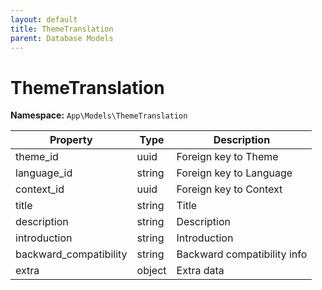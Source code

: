 ```yaml
---
layout: default
title: ThemeTranslation
parent: Database Models
---
```

# ThemeTranslation

**Namespace:** `App\Models\ThemeTranslation`

| Property               | Type   | Description                 |
| ---------------------- | ------ | --------------------------- |
| theme_id               | uuid   | Foreign key to Theme        |
| language_id            | string | Foreign key to Language     |
| context_id             | uuid   | Foreign key to Context      |
| title                  | string | Title                       |
| description            | string | Description                 |
| introduction           | string | Introduction                |
| backward_compatibility | string | Backward compatibility info |
| extra                  | object | Extra data                  |
